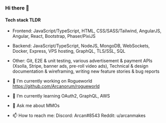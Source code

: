 ### Hi there 🧙

#### Tech stack TLDR
- Frontend: JavaScript/TypeScript, HTML, CSS/SASS/Tailwind, AngularJS, Angular, React, Bootstrap, Phaser/PixiJS
- Backend: JavaScript/TypeScript, NodeJS, MongoDB, WebSockets, Docker, Express, VPS hosting, GraphQL, TLS/SSL, SQL
- Other: Git, E2E & unit testing, various advertisement & payment APIs (Xsolla, Stripe, banner ads, pre-roll video ads), Technical & design documentation & wireframing, writing new feature stories & bug reports


- 🔭 I’m currently working on Rogueworld https://github.com/Arcanorum/rogueworld
- 🌱 I’m currently learning OAuth2, GraphQL, AWS
- 💬 Ask me about MMOs
- 📫 How to reach me: Discord: Arcan#8543 Reddit: u/arcanmakes
